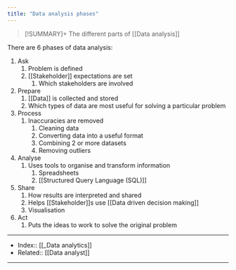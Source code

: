 ```yaml
---
title: "Data analysis phases" 
---
```

> [!SUMMARY]+
> The different parts of [[Data analysis]]

There are 6 phases of data analysis:
1. Ask
	1. Problem is defined
	2. [[Stakeholder]] expectations are set 
		1. Which stakeholders are involved
2. Prepare
	1. [[Data]] is collected and stored
	2. Which types of data are most useful for solving a particular problem
3. Process
	1. Inaccuracies are removed
		1. Cleaning data
		2. Converting data into a useful format
		3. Combining 2 or more datasets
		4. Removing outliers
4. Analyse
	1. Uses tools to organise and transform information
		1. Spreadsheets
		2. [[Structured Query Language (SQL)]]
5. Share
	1. How results are interpreted and shared
	2. Helps [[Stakeholder]]s use [[Data driven decision making]]
	3. Visualisation
6. Act
	1. Puts the ideas to work to solve the original problem


---
- Index:: [[_Data analytics]]
- Related:: [[Data analyst]]
---